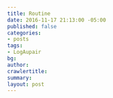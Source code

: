 ```yaml
---
title: Routine
date: 2016-11-17 21:13:00 -05:00
published: false
categories:
- posts
tags:
- LogAupair
bg: 
author: 
crawlertitle: 
summary: 
layout: post
---
```


